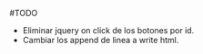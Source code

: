 #TODO
* Eliminar jquery on click de los botones por id.
* Cambiar los append de linea a write html.
